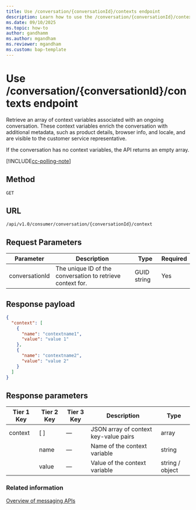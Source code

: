 ```yaml
---
title: Use /conversation/{conversationId}/contexts endpoint
description: Learn how to use the /conversation/{conversationId}/contexts endpoint in Dynamics 365 Customer Service and Dynamics 365 Contact Center.
ms.date: 09/10/2025
ms.topic: how-to
author: gandhamm
ms.author: mgandham
ms.reviewer: mgandham
ms.custom: bap-template
---
```


# Use /conversation/{conversationId}/contexts endpoint

Retrieve an array of context variables associated with an ongoing conversation. These context variables enrich the conversation with additional metadata, such as product details, browser info, and locale, and are visible to the customer service representative.

If the conversation has no context variables, the API returns an empty array.

[!INCLUDE[cc-polling-note](../includes/cc-polling-note.md)]

## Method

`GET`

## URL

`/api/v1.0/consumer/conversation/{conversationId}/context`

## Request Parameters

| Parameter        | Description                                             | Type     | Required |
|------------------|---------------------------------------------------------|----------|----------|
| conversationId | The unique ID of the conversation to retrieve context for. | GUID string | Yes |

## Response payload

```json
{
  "context": [
    {
      "name": "contextname1",
      "value": "value 1"
    },
    {
      "name": "contextname2",
      "value": "value 2"
    }
  ]
}

```
## Response parameters

| Tier 1 Key | Tier 2 Key | Tier 3 Key | Description                           | Type                |
| ---------- | ---------- | ---------- | ------------------------------------- | ------------------- |
| context  | [ ]      | —          | JSON array of context key-value pairs | array             |
|            | name     | —          | Name of the context variable          | string            |
|            | value    | —          | Value of the context variable         | string / object |

### Related information 

[Overview of messaging APIs](../intro-messaging-apis.md)